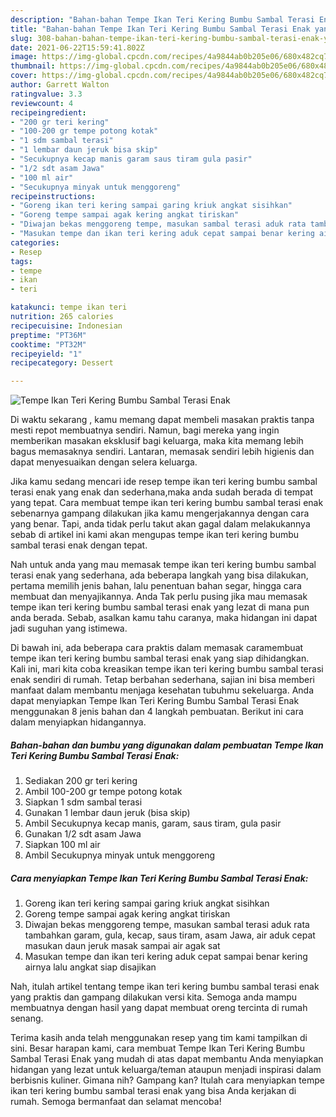 ```yaml
---
description: "Bahan-bahan Tempe Ikan Teri Kering Bumbu Sambal Terasi Enak yang enak dan Mudah Dibuat"
title: "Bahan-bahan Tempe Ikan Teri Kering Bumbu Sambal Terasi Enak yang enak dan Mudah Dibuat"
slug: 308-bahan-bahan-tempe-ikan-teri-kering-bumbu-sambal-terasi-enak-yang-enak-dan-mudah-dibuat
date: 2021-06-22T15:59:41.802Z
image: https://img-global.cpcdn.com/recipes/4a9844ab0b205e06/680x482cq70/tempe-ikan-teri-kering-bumbu-sambal-terasi-enak-foto-resep-utama.jpg
thumbnail: https://img-global.cpcdn.com/recipes/4a9844ab0b205e06/680x482cq70/tempe-ikan-teri-kering-bumbu-sambal-terasi-enak-foto-resep-utama.jpg
cover: https://img-global.cpcdn.com/recipes/4a9844ab0b205e06/680x482cq70/tempe-ikan-teri-kering-bumbu-sambal-terasi-enak-foto-resep-utama.jpg
author: Garrett Walton
ratingvalue: 3.3
reviewcount: 4
recipeingredient:
- "200 gr teri kering"
- "100-200 gr tempe potong kotak"
- "1 sdm sambal terasi"
- "1 lembar daun jeruk bisa skip"
- "Secukupnya kecap manis garam saus tiram gula pasir"
- "1/2 sdt asam Jawa"
- "100 ml air"
- "Secukupnya minyak untuk menggoreng"
recipeinstructions:
- "Goreng ikan teri kering sampai garing kriuk angkat sisihkan"
- "Goreng tempe sampai agak kering angkat tiriskan"
- "Diwajan bekas menggoreng tempe, masukan sambal terasi aduk rata tambahkan garam, gula, kecap, saus tiram, asam Jawa, air aduk cepat masukan daun jeruk masak sampai air agak sat"
- "Masukan tempe dan ikan teri kering aduk cepat sampai benar kering airnya lalu angkat siap disajikan"
categories:
- Resep
tags:
- tempe
- ikan
- teri

katakunci: tempe ikan teri 
nutrition: 265 calories
recipecuisine: Indonesian
preptime: "PT36M"
cooktime: "PT32M"
recipeyield: "1"
recipecategory: Dessert

---
```



![Tempe Ikan Teri Kering Bumbu Sambal Terasi Enak](https://img-global.cpcdn.com/recipes/4a9844ab0b205e06/680x482cq70/tempe-ikan-teri-kering-bumbu-sambal-terasi-enak-foto-resep-utama.jpg)

Di waktu  sekarang , kamu memang dapat membeli masakan praktis tanpa mesti repot membuatnya sendiri. Namun, bagi mereka yang ingin memberikan masakan eksklusif bagi keluarga, maka kita memang lebih bagus memasaknya sendiri. Lantaran, memasak sendiri lebih higienis dan dapat menyesuaikan dengan selera keluarga.

Jika kamu sedang mencari ide resep tempe ikan teri kering bumbu sambal terasi enak yang enak dan sederhana,maka anda sudah berada di tempat yang tepat. Cara membuat tempe ikan teri kering bumbu sambal terasi enak  sebenarnya gampang dilakukan jika kamu mengerjakannya dengan cara yang benar. Tapi, anda tidak perlu takut akan gagal dalam melakukannya 
sebab di artikel ini kami akan mengupas tempe ikan teri kering bumbu sambal terasi enak dengan tepat.  



Nah untuk anda yang mau memasak tempe ikan teri kering bumbu sambal terasi enak yang sederhana, ada beberapa langkah yang bisa dilakukan, pertama memilih jenis bahan, lalu penentuan bahan segar, hingga cara membuat dan menyajikannya. Anda Tak perlu pusing jika mau memasak tempe ikan teri kering bumbu sambal terasi enak yang lezat di mana pun anda berada. Sebab, asalkan kamu  tahu caranya, maka hidangan ini dapat jadi suguhan yang istimewa.

Di bawah ini, ada beberapa cara praktis  dalam memasak caramembuat tempe ikan teri kering bumbu sambal terasi enak yang siap dihidangkan. Kali ini, mari kita coba kreasikan tempe ikan teri kering bumbu sambal terasi enak sendiri di rumah. Tetap berbahan sederhana, sajian ini bisa memberi manfaat dalam membantu menjaga kesehatan tubuhmu sekeluarga. Anda dapat menyiapkan Tempe Ikan Teri Kering Bumbu Sambal Terasi Enak menggunakan 8 jenis bahan dan 4 langkah pembuatan. Berikut ini cara dalam menyiapkan hidangannya.

<!--inarticleads1-->

##### Bahan-bahan dan bumbu yang digunakan dalam pembuatan Tempe Ikan Teri Kering Bumbu Sambal Terasi Enak:

1. Sediakan 200 gr teri kering
1. Ambil 100-200 gr tempe potong kotak
1. Siapkan 1 sdm sambal terasi
1. Gunakan 1 lembar daun jeruk (bisa skip)
1. Ambil Secukupnya kecap manis, garam, saus tiram, gula pasir
1. Gunakan 1/2 sdt asam Jawa
1. Siapkan 100 ml air
1. Ambil Secukupnya minyak untuk menggoreng




<!--inarticleads2-->

##### Cara menyiapkan Tempe Ikan Teri Kering Bumbu Sambal Terasi Enak:

1. Goreng ikan teri kering sampai garing kriuk angkat sisihkan
1. Goreng tempe sampai agak kering angkat tiriskan
1. Diwajan bekas menggoreng tempe, masukan sambal terasi aduk rata tambahkan garam, gula, kecap, saus tiram, asam Jawa, air aduk cepat masukan daun jeruk masak sampai air agak sat
1. Masukan tempe dan ikan teri kering aduk cepat sampai benar kering airnya lalu angkat siap disajikan




Nah, itulah artikel tentang  tempe ikan teri kering bumbu sambal terasi enak  yang praktis dan gampang dilakukan versi kita. Semoga anda mampu membuatnya dengan hasil yang dapat membuat oreng tercinta di rumah senang. 

Terima kasih anda telah menggunakan resep yang tim kami tampilkan di sini. Besar harapan kami, cara membuat  Tempe Ikan Teri Kering Bumbu Sambal Terasi Enak yang mudah di atas dapat membantu Anda menyiapkan hidangan yang lezat untuk keluarga/teman ataupun menjadi inspirasi dalam berbisnis kuliner. Gimana nih? Gampang kan? Itulah cara menyiapkan tempe ikan teri kering bumbu sambal terasi enak yang bisa Anda kerjakan di rumah. Semoga bermanfaat dan selamat mencoba!


